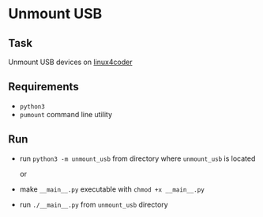 # Unmount USB

## Task

Unmount USB devices on [linux4coder](https://github.com/gvintux/linux4coder)

## Requirements

* `python3`
* `pumount` command line utility

## Run

* run `python3 -m unmount_usb` from directory where `unmount_usb` is located

    or

* make `__main__.py` executable with `chmod +x __main__.py`
* run `./__main__.py` from `unmount_usb` directory
